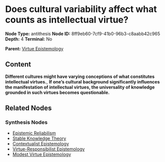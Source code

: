# Does cultural variability affect what counts as intellectual virtue?

**Node Type:** antithesis
**Node ID:** 8ff9eb60-7cf9-41b0-96b3-c8aabb42c965
**Depth:** 4
**Terminal:** No

**Parent:** [Virtue Epistemology](virtue-epistemology-synthesis-7b020d69-e86c-4087-b733-fe2b6f427ba6.md)

## Content

**Different cultures might have varying conceptions of what constitutes intellectual virtues.**, **If one’s cultural background significantly influences the manifestation of intellectual virtues, the universality of knowledge grounded in such virtues becomes questionable.**

## Related Nodes

### Synthesis Nodes

- [Epistemic Reliabilism](epistemic-reliabilism-synthesis-ec41d64f-4d33-49c0-b0ed-f2773350a41d.md)
- [Stable Knowledge Theory](stable-knowledge-theory-synthesis-f5ea55a8-dedf-41ea-828b-1a998a522663.md)
- [Contextualist Epistemology](contextualist-epistemology-synthesis-7a4b3624-0b8a-43ec-a14d-9d064f0a27e0.md)
- [Virtue-Responsibilist Epistemology](virtue-responsibilist-epistemology-synthesis-cd349261-d0a0-4ac6-b728-678968257d25.md)
- [Modest Virtue Epistemology](modest-virtue-epistemology-synthesis-aa60b005-0649-4eb3-a2b1-0e632ff4f084.md)
